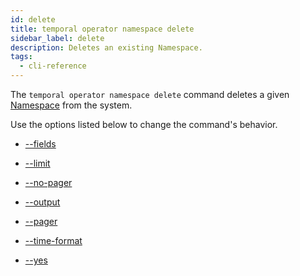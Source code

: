 ```yaml
---
id: delete
title: temporal operator namespace delete
sidebar_label: delete
description: Deletes an existing Namespace.
tags:
  - cli-reference
---
```


The `temporal operator namespace delete` command deletes a given [Namespace](/concepts/what-is-a-namespace) from the system.

Use the options listed below to change the command's behavior.

- [--fields](/cli/cmd-options/fields)

- [--limit](/cli/cmd-options/limit)

- [--no-pager](/cli/cmd-options/no-pager)

- [--output](/cli/cmd-options/output)

- [--pager](/cli/cmd-options/pager)

- [--time-format](/cli/cmd-options/time-format)

- [--yes](/cli/cmd-options/yes)
